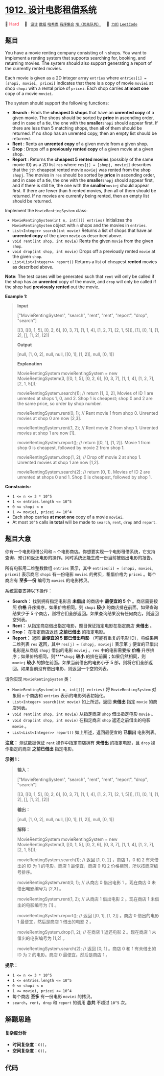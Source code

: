 # [1912. 设计电影租借系统](https://2xiao.github.io/leetcode-js/problem/1912.html)

🔴 <font color=#ff334b>Hard</font>&emsp; 🔖&ensp; [`设计`](/tag/design.md) [`数组`](/tag/array.md) [`哈希表`](/tag/hash-table.md) [`有序集合`](/tag/ordered-set.md) [`堆（优先队列）`](/tag/heap-priority-queue.md)&emsp; 🔗&ensp;[`力扣`](https://leetcode.cn/problems/design-movie-rental-system) [`LeetCode`](https://leetcode.com/problems/design-movie-rental-system)

## 题目

You have a movie renting company consisting of `n` shops. You want to
implement a renting system that supports searching for, booking, and returning
movies. The system should also support generating a report of the currently
rented movies.

Each movie is given as a 2D integer array `entries` where `entries[i] =
[shopi, moviei, pricei]` indicates that there is a copy of movie `moviei` at
shop `shopi` with a rental price of `pricei`. Each shop carries **at most
one** copy of a movie `moviei`.

The system should support the following functions:

  * **Search** : Finds the **cheapest 5 shops** that have an **unrented copy** of a given movie. The shops should be sorted by **price** in ascending order, and in case of a tie, the one with the **smaller**`shopi` should appear first. If there are less than 5 matching shops, then all of them should be returned. If no shop has an unrented copy, then an empty list should be returned.
  * **Rent** : Rents an **unrented copy** of a given movie from a given shop.
  * **Drop** : Drops off a **previously rented copy** of a given movie at a given shop.
  * **Report** : Returns the **cheapest 5 rented movies** (possibly of the same movie ID) as a 2D list `res` where `res[j] = [shopj, moviej]` describes that the `jth` cheapest rented movie `moviej` was rented from the shop `shopj`. The movies in `res` should be sorted by **price** in ascending order, and in case of a tie, the one with the **smaller**`shopj` should appear first, and if there is still tie, the one with the **smaller**`moviej` should appear first. If there are fewer than 5 rented movies, then all of them should be returned. If no movies are currently being rented, then an empty list should be returned.

Implement the `MovieRentingSystem` class:

  * `MovieRentingSystem(int n, int[][] entries)` Initializes the `MovieRentingSystem` object with `n` shops and the movies in `entries`.
  * `List<Integer> search(int movie)` Returns a list of shops that have an **unrented copy** of the given `movie` as described above.
  * `void rent(int shop, int movie)` Rents the given `movie` from the given `shop`.
  * `void drop(int shop, int movie)` Drops off a previously rented `movie` at the given `shop`.
  * `List<List<Integer>> report()` Returns a list of cheapest **rented** movies as described above.

**Note:** The test cases will be generated such that `rent` will only be
called if the shop has an **unrented** copy of the movie, and `drop` will only
be called if the shop had **previously rented** out the movie.



**Example 1:**

> 
> 
> 
> 
> 
> **Input**
> 
> ["MovieRentingSystem", "search", "rent", "rent", "report", "drop", "search"]
> 
> [[3, [[0, 1, 5], [0, 2, 6], [0, 3, 7], [1, 1, 4], [1, 2, 7], [2, 1, 5]]], [1], [0, 1], [1, 2], [], [1, 2], [2]]
> 
> **Output**
> 
> [null, [1, 0, 2], null, null, [[0, 1], [1, 2]], null, [0, 1]]
> 
> 
> 
> **Explanation**
> 
> MovieRentingSystem movieRentingSystem = new MovieRentingSystem(3, [[0, 1, 5], [0, 2, 6], [0, 3, 7], [1, 1, 4], [1, 2, 7], [2, 1, 5]]);
> 
> movieRentingSystem.search(1);  // return [1, 0, 2], Movies of ID 1 are unrented at shops 1, 0, and 2. Shop 1 is cheapest; shop 0 and 2 are the same price, so order by shop number.
> 
> movieRentingSystem.rent(0, 1); // Rent movie 1 from shop 0. Unrented movies at shop 0 are now [2,3].
> 
> movieRentingSystem.rent(1, 2); // Rent movie 2 from shop 1. Unrented movies at shop 1 are now [1].
> 
> movieRentingSystem.report();   // return [[0, 1], [1, 2]]. Movie 1 from shop 0 is cheapest, followed by movie 2 from shop 1.
> 
> movieRentingSystem.drop(1, 2); // Drop off movie 2 at shop 1. Unrented movies at shop 1 are now [1,2].
> 
> movieRentingSystem.search(2);  // return [0, 1]. Movies of ID 2 are unrented at shops 0 and 1. Shop 0 is cheapest, followed by shop 1.

**Constraints:**

  * `1 <= n <= 3 * 10^5`
  * `1 <= entries.length <= 10^5`
  * `0 <= shopi < n`
  * `1 <= moviei, pricei <= 10^4`
  * Each shop carries **at most one** copy of a movie `moviei`.
  * At most `10^5` calls **in total** will be made to `search`, `rent`, `drop` and `report`.


## 题目大意

你有一个电影租借公司和 `n` 个电影商店。你想要实现一个电影租借系统，它支持查询、预订和返还电影的操作。同时系统还能生成一份当前被借出电影的报告。

所有电影用二维整数数组 `entries` 表示，其中 `entries[i] = [shopi, moviei, pricei]` 表示商店
`shopi` 有一份电影 `moviei` 的拷贝，租借价格为 `pricei` 。每个商店有 **至多一份** 编号为 `moviei` 的电影拷贝。

系统需要支持以下操作：

  * **Search：** 找到拥有指定电影且 **未借出** 的商店中 **最便宜的 5 个** 。商店需要按照 **价格** 升序排序，如果价格相同，则 `shopi` **较小** 的商店排在前面。如果查询结果少于 5 个商店，则将它们全部返回。如果查询结果没有任何商店，则返回空列表。
  * **Rent：** 从指定商店借出指定电影，题目保证指定电影在指定商店 **未借出** 。
  * **Drop：** 在指定商店返还 **之前已借出** 的指定电影。
  * **Report：** 返回 **最便宜的 5 部已借出电影** （可能有重复的电影 ID），将结果用二维列表 `res` 返回，其中 `res[j] = [shopj, moviej]` 表示第 `j` 便宜的已借出电影是从商店 `shopj` 借出的电影 `moviej` 。`res` 中的电影需要按 **价格** 升序排序；如果价格相同，则****`shopj` **较小** 的排在前面；如果仍然相同，则 `moviej` **较小** 的排在前面。如果当前借出的电影小于 5 部，则将它们全部返回。如果当前没有借出电影，则返回一个空的列表。

请你实现 `MovieRentingSystem` 类：

  * `MovieRentingSystem(int n, int[][] entries)` 将 `MovieRentingSystem` 对象用 `n` 个商店和 `entries` 表示的电影列表初始化。
  * `List<Integer> search(int movie)` 如上所述，返回 **未借出** 指定 `movie` 的商店列表。
  * `void rent(int shop, int movie)` 从指定商店 `shop` 借出指定电影 `movie` 。
  * `void drop(int shop, int movie)` 在指定商店 `shop` 返还之前借出的电影 `movie` 。
  * `List<List<Integer>> report()` 如上所述，返回最便宜的 **已借出** 电影列表。

**注意：** 测试数据保证 `rent` 操作中指定商店拥有 **未借出** 的指定电影，且 `drop` 操作指定的商店 **之前已借出** 指定电影。

**示例 1：**

> 
> 
> 
> 
> 
> **输入：**
> 
> ["MovieRentingSystem", "search", "rent", "rent", "report", "drop", "search"]
> 
> [[3, [[0, 1, 5], [0, 2, 6], [0, 3, 7], [1, 1, 4], [1, 2, 7], [2, 1, 5]]], [1], [0, 1], [1, 2], [], [1, 2], [2]]
> 
> **输出：**
> 
> [null, [1, 0, 2], null, null, [[0, 1], [1, 2]], null, [0, 1]]
> 
> 
> 
> **解释：**
> 
> MovieRentingSystem movieRentingSystem = new MovieRentingSystem(3, [[0, 1, 5], [0, 2, 6], [0, 3, 7], [1, 1, 4], [1, 2, 7], [2, 1, 5]]);
> 
> movieRentingSystem.search(1);  // 返回 [1, 0, 2] ，商店 1，0 和 2 有未借出的 ID 为 1 的电影。商店 1 最便宜，商店 0 和 2 价格相同，所以按商店编号排序。
> 
> movieRentingSystem.rent(0, 1); // 从商店 0 借出电影 1 。现在商店 0 未借出电影编号为 [2,3] 。
> 
> movieRentingSystem.rent(1, 2); // 从商店 1 借出电影 2 。现在商店 1 未借出的电影编号为 [1] 。
> 
> movieRentingSystem.report();   // 返回 [[0, 1], [1, 2]] 。商店 0 借出的电影 1 最便宜，然后是商店 1 借出的电影 2 。
> 
> movieRentingSystem.drop(1, 2); // 在商店 1 返还电影 2 。现在商店 1 未借出的电影编号为 [1,2] 。
> 
> movieRentingSystem.search(2);  // 返回 [0, 1] 。商店 0 和 1 有未借出的 ID 为 2 的电影。商店 0 最便宜，然后是商店 1 。
> 
> 

**提示：**

  * `1 <= n <= 3 * 10^5`
  * `1 <= entries.length <= 10^5`
  * `0 <= shopi < n`
  * `1 <= moviei, pricei <= 10^4`
  * 每个商店 **至多** 有一份电影 `moviei` 的拷贝。
  * `search`，`rent`，`drop` 和 `report` 的调用 **总共** 不超过 `10^5` 次。


## 解题思路

#### 复杂度分析

- **时间复杂度**：`O()`，
- **空间复杂度**：`O()`，

## 代码

```javascript

```